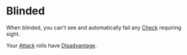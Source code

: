 # Blinded

When blinded, you can’t see and automatically fail any [Check](../Game%20Procedures/Check.md) requiring sight.

Your [Attack](../Game%20Procedures/Attack.md) rolls have [Disadvantage](../Game%20Procedures/Dice%20Rolls/Disadvantage.md).